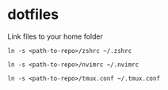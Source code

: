 dotfiles
========

Link files to your home folder

`ln -s <path-to-repo>/zshrc ~/.zshrc`

`ln -s <path-to-repo>/nvimrc ~/.nvimrc`

`ln -s <path-to-repo>/tmux.conf ~/.tmux.conf`
